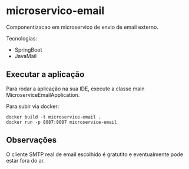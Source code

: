 # microservico-email

Componentizacao em microservico de envio de email externo.

Tecnologias:

* SpringBoot
* JavaMail

## Executar a aplicação

Para rodar a aplicação na sua IDE, execute a classe main MicroserviceEmailApplication.

Para subir via docker:

```
docker build -t microservice-email .
docker run -p 8087:8087 microservice-email
```

## Observações

O cliente SMTP real de email escolhido é gratutito e eventualmente pode estar fora do ar.
